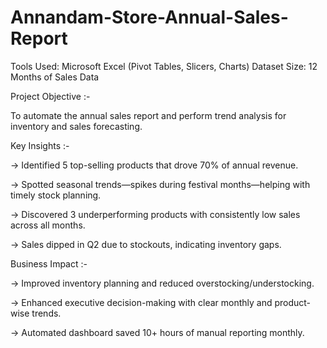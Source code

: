 # Annandam-Store-Annual-Sales-Report

Tools Used: Microsoft Excel (Pivot Tables, Slicers, Charts)
Dataset Size: 12 Months of Sales Data

Project Objective :-

To automate the annual sales report and perform trend analysis for inventory and sales forecasting.


Key Insights :- 

-> Identified 5 top-selling products that drove 70% of annual revenue.

-> Spotted seasonal trends—spikes during festival months—helping with timely stock planning.

-> Discovered 3 underperforming products with consistently low sales across all months.

-> Sales dipped in Q2 due to stockouts, indicating inventory gaps.

Business Impact :-

-> Improved inventory planning and reduced overstocking/understocking.

-> Enhanced executive decision-making with clear monthly and product-wise trends.

-> Automated dashboard saved 10+ hours of manual reporting monthly.

